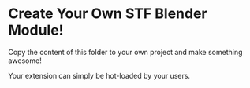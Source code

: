 # Create Your Own STF Blender Module!

Copy the content of this folder to your own project and make something awesome!

Your extension can simply be hot-loaded by your users.
